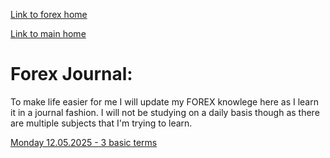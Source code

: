 [Link to forex home](index.html)

[Link to main home](../index.html)

# Forex Journal:

To make life easier for me I will update my FOREX knowlege here as I learn it in a journal fashion. I will not be studying on a daily basis though as there are multiple subjects that I'm trying to learn.


[Monday 12.05.2025 - 3 basic terms](12.05.2025.html)

